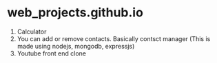 # web_projects.github.io
1. Calculator
2. You can add or remove contacts. Basically contsct manager (This is made using nodejs, mongodb, expressjs)
3. Youtube front end clone
